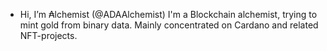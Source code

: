 - Hi, I’m ₳lchemist (@ADAAlchemist)
I'm a Blockchain alchemist, trying to mint gold from binary data. Mainly concentrated on Cardano and related NFT-projects.

<!---
ADAAlchemist/ADAAlchemist is a ✨ special ✨ repository because its `README.md` (this file) appears on your GitHub profile.
You can click the Preview link to take a look at your changes.
--->
